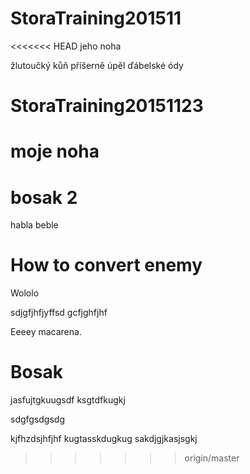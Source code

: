 ﻿
# StoraTraining201511
<<<<<<< HEAD
jeho noha

žlutoučký kůň příšerně úpěl ďábelské ódy

# StoraTraining20151123
moje noha
=======

# bosak 2
habla
beble
# How to convert enemy
Wololo


sdjgfjhfjyffsd
gcfjghfjhf

Eeeey macarena.

# Bosak
jasfujtgkuugsdf
ksgtdfkugkj

sdgfgsdgsdg


kjfhzdsjhfjhf
kugtasskdugkug
sakdjgjkasjsgkj
>>>>>>> origin/master
